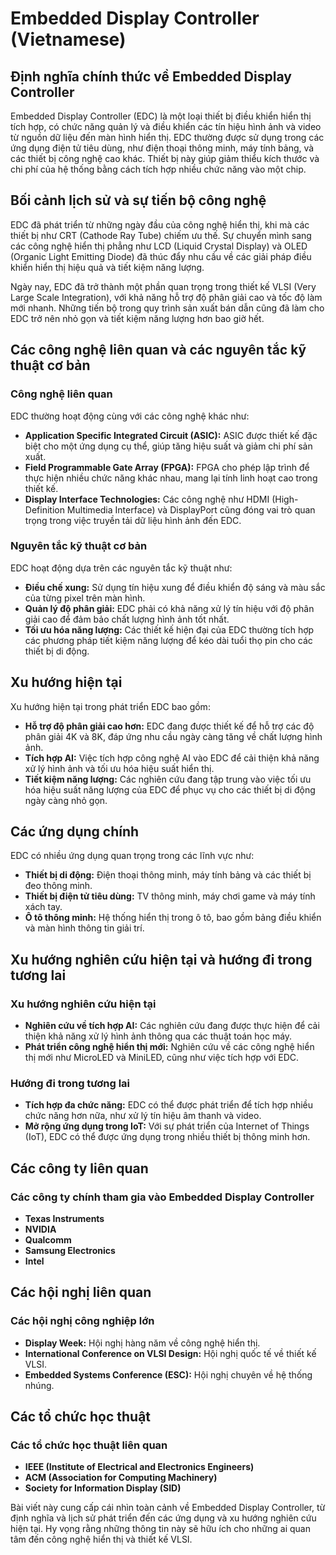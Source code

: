 # Embedded Display Controller (Vietnamese)

## Định nghĩa chính thức về Embedded Display Controller

Embedded Display Controller (EDC) là một loại thiết bị điều khiển hiển thị tích hợp, có chức năng quản lý và điều khiển các tín hiệu hình ảnh và video từ nguồn dữ liệu đến màn hình hiển thị. EDC thường được sử dụng trong các ứng dụng điện tử tiêu dùng, như điện thoại thông minh, máy tính bảng, và các thiết bị công nghệ cao khác. Thiết bị này giúp giảm thiểu kích thước và chi phí của hệ thống bằng cách tích hợp nhiều chức năng vào một chip.

## Bối cảnh lịch sử và sự tiến bộ công nghệ

EDC đã phát triển từ những ngày đầu của công nghệ hiển thị, khi mà các thiết bị như CRT (Cathode Ray Tube) chiếm ưu thế. Sự chuyển mình sang các công nghệ hiển thị phẳng như LCD (Liquid Crystal Display) và OLED (Organic Light Emitting Diode) đã thúc đẩy nhu cầu về các giải pháp điều khiển hiển thị hiệu quả và tiết kiệm năng lượng. 

Ngày nay, EDC đã trở thành một phần quan trọng trong thiết kế VLSI (Very Large Scale Integration), với khả năng hỗ trợ độ phân giải cao và tốc độ làm mới nhanh. Những tiến bộ trong quy trình sản xuất bán dẫn cũng đã làm cho EDC trở nên nhỏ gọn và tiết kiệm năng lượng hơn bao giờ hết.

## Các công nghệ liên quan và các nguyên tắc kỹ thuật cơ bản

### Công nghệ liên quan

EDC thường hoạt động cùng với các công nghệ khác như:

- **Application Specific Integrated Circuit (ASIC):** ASIC được thiết kế đặc biệt cho một ứng dụng cụ thể, giúp tăng hiệu suất và giảm chi phí sản xuất.
- **Field Programmable Gate Array (FPGA):** FPGA cho phép lập trình để thực hiện nhiều chức năng khác nhau, mang lại tính linh hoạt cao trong thiết kế.
- **Display Interface Technologies:** Các công nghệ như HDMI (High-Definition Multimedia Interface) và DisplayPort cũng đóng vai trò quan trọng trong việc truyền tải dữ liệu hình ảnh đến EDC.

### Nguyên tắc kỹ thuật cơ bản

EDC hoạt động dựa trên các nguyên tắc kỹ thuật như:

- **Điều chế xung:** Sử dụng tín hiệu xung để điều khiển độ sáng và màu sắc của từng pixel trên màn hình.
- **Quản lý độ phân giải:** EDC phải có khả năng xử lý tín hiệu với độ phân giải cao để đảm bảo chất lượng hình ảnh tốt nhất.
- **Tối ưu hóa năng lượng:** Các thiết kế hiện đại của EDC thường tích hợp các phương pháp tiết kiệm năng lượng để kéo dài tuổi thọ pin cho các thiết bị di động.

## Xu hướng hiện tại

Xu hướng hiện tại trong phát triển EDC bao gồm:

- **Hỗ trợ độ phân giải cao hơn:** EDC đang được thiết kế để hỗ trợ các độ phân giải 4K và 8K, đáp ứng nhu cầu ngày càng tăng về chất lượng hình ảnh.
- **Tích hợp AI:** Việc tích hợp công nghệ AI vào EDC để cải thiện khả năng xử lý hình ảnh và tối ưu hóa hiệu suất hiển thị.
- **Tiết kiệm năng lượng:** Các nghiên cứu đang tập trung vào việc tối ưu hóa hiệu suất năng lượng của EDC để phục vụ cho các thiết bị di động ngày càng nhỏ gọn.

## Các ứng dụng chính

EDC có nhiều ứng dụng quan trọng trong các lĩnh vực như:

- **Thiết bị di động:** Điện thoại thông minh, máy tính bảng và các thiết bị đeo thông minh.
- **Thiết bị điện tử tiêu dùng:** TV thông minh, máy chơi game và máy tính xách tay.
- **Ô tô thông minh:** Hệ thống hiển thị trong ô tô, bao gồm bảng điều khiển và màn hình thông tin giải trí.

## Xu hướng nghiên cứu hiện tại và hướng đi trong tương lai

### Xu hướng nghiên cứu hiện tại

- **Nghiên cứu về tích hợp AI:** Các nghiên cứu đang được thực hiện để cải thiện khả năng xử lý hình ảnh thông qua các thuật toán học máy.
- **Phát triển công nghệ hiển thị mới:** Nghiên cứu về các công nghệ hiển thị mới như MicroLED và MiniLED, cũng như việc tích hợp với EDC.

### Hướng đi trong tương lai

- **Tích hợp đa chức năng:** EDC có thể được phát triển để tích hợp nhiều chức năng hơn nữa, như xử lý tín hiệu âm thanh và video.
- **Mở rộng ứng dụng trong IoT:** Với sự phát triển của Internet of Things (IoT), EDC có thể được ứng dụng trong nhiều thiết bị thông minh hơn.

## Các công ty liên quan

### Các công ty chính tham gia vào Embedded Display Controller

- **Texas Instruments**
- **NVIDIA**
- **Qualcomm**
- **Samsung Electronics**
- **Intel**

## Các hội nghị liên quan

### Các hội nghị công nghiệp lớn

- **Display Week:** Hội nghị hàng năm về công nghệ hiển thị.
- **International Conference on VLSI Design:** Hội nghị quốc tế về thiết kế VLSI.
- **Embedded Systems Conference (ESC):** Hội nghị chuyên về hệ thống nhúng.

## Các tổ chức học thuật

### Các tổ chức học thuật liên quan

- **IEEE (Institute of Electrical and Electronics Engineers)**
- **ACM (Association for Computing Machinery)**
- **Society for Information Display (SID)**

Bài viết này cung cấp cái nhìn toàn cảnh về Embedded Display Controller, từ định nghĩa và lịch sử phát triển đến các ứng dụng và xu hướng nghiên cứu hiện tại. Hy vọng rằng những thông tin này sẽ hữu ích cho những ai quan tâm đến công nghệ hiển thị và thiết kế VLSI.